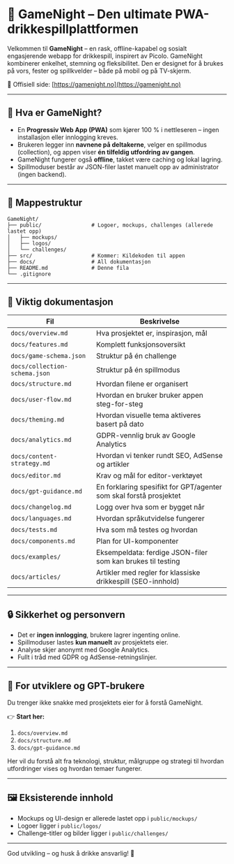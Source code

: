 # 🎉 GameNight – Den ultimate PWA-drikkespillplattformen

Velkommen til **GameNight** – en rask, offline-kapabel og sosialt engasjerende webapp for drikkespill, inspirert av Picolo. GameNight kombinerer enkelhet, stemning og fleksibilitet. Den er designet for å brukes på vors, fester og spillkvelder – både på mobil og på TV-skjerm.

🔗 Offisiell side: [https://gamenight.no](https://gamenight.no)

---

## 🚀 Hva er GameNight?

- En **Progressiv Web App (PWA)** som kjører 100 % i nettleseren – ingen installasjon eller innlogging kreves.
- Brukeren legger inn **navnene på deltakerne**, velger en spillmodus (collection), og appen viser **én tilfeldig utfordring av gangen**.
- GameNight fungerer også **offline**, takket være caching og lokal lagring.
- Spillmoduser består av JSON-filer lastet manuelt opp av administrator (ingen backend).

---

## 📂 Mappestruktur

```
GameNight/
├── public/                # Logoer, mockups, challenges (allerede lastet opp)
│   ├── mockups/
│   ├── logos/
│   └── challenges/
├── src/                   # Kommer: Kildekoden til appen
├── docs/                  # All dokumentasjon
├── README.md              # Denne fila
└── .gitignore
```

---

## 📖 Viktig dokumentasjon

| Fil                            | Beskrivelse |
|--------------------------------|-------------|
| `docs/overview.md`             | Hva prosjektet er, inspirasjon, mål |
| `docs/features.md`             | Komplett funksjonsoversikt |
| `docs/game-schema.json`        | Struktur på én challenge |
| `docs/collection-schema.json`  | Struktur på én spillmodus |
| `docs/structure.md`            | Hvordan filene er organisert |
| `docs/user-flow.md`            | Hvordan en bruker bruker appen steg-for-steg |
| `docs/theming.md`              | Hvordan visuelle tema aktiveres basert på dato |
| `docs/analytics.md`            | GDPR-vennlig bruk av Google Analytics |
| `docs/content-strategy.md`     | Hvordan vi tenker rundt SEO, AdSense og artikler |
| `docs/editor.md`               | Krav og mål for editor-verktøyet |
| `docs/gpt-guidance.md`         | En forklaring spesifikt for GPT/agenter som skal forstå prosjektet |
| `docs/changelog.md`            | Logg over hva som er bygget når |
| `docs/languages.md`            | Hvordan språkutvidelse fungerer |
| `docs/tests.md`                | Hva som må testes og hvordan |
| `docs/components.md`           | Plan for UI-komponenter |
| `docs/examples/`               | Eksempeldata: ferdige JSON-filer som kan brukes til testing |
| `docs/articles/`               | Artikler med regler for klassiske drikkespill (SEO-innhold)

---

## 🔒 Sikkerhet og personvern

- Det er **ingen innlogging**, brukere lagrer ingenting online.
- Spillmoduser lastes **kun manuelt** av prosjektets eier.
- Analyse skjer anonymt med Google Analytics.
- Fullt i tråd med GDPR og AdSense-retningslinjer.

---

## 🧠 For utviklere og GPT-brukere

Du trenger ikke snakke med prosjektets eier for å forstå GameNight.

👉 **Start her:**
1. `docs/overview.md`
2. `docs/structure.md`
3. `docs/gpt-guidance.md`

Her vil du forstå alt fra teknologi, struktur, målgruppe og strategi til hvordan utfordringer vises og hvordan temaer fungerer.

---

## 🖼 Eksisterende innhold

- Mockups og UI-design er allerede lastet opp i `public/mockups/`
- Logoer ligger i `public/logos/`
- Challenge-titler og bilder ligger i `public/challenges/`

---

God utvikling – og husk å drikke ansvarlig! 🍻
